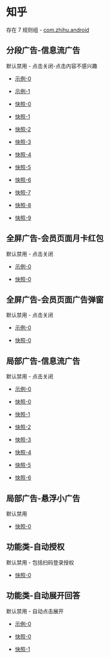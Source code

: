 # 知乎

存在 7 规则组 - [com.zhihu.android](/src/apps/com.zhihu.android.ts)

## 分段广告-信息流广告

默认禁用 - 点击关闭-点击内容不感兴趣

- [示例-0](https://m.gkd.li/57941037/f6498773-af55-4ba9-96fa-4c0597523d55)
- [示例-1](https://m.gkd.li/57941037/689c77eb-9026-44db-b22e-d890961a0ad6)

- [快照-0](https://i.gkd.li/import/13849671)
- [快照-1](https://i.gkd.li/import/12647525)
- [快照-2](https://i.gkd.li/import/14178516)
- [快照-3](https://i.gkd.li/import/13849442)
- [快照-4](https://i.gkd.li/import/14178979)
- [快照-5](https://i.gkd.li/import/14206988)
- [快照-6](https://i.gkd.li/import/14192451)
- [快照-7](https://i.gkd.li/import/14321041)
- [快照-8](https://i.gkd.li/i/14468152)
- [快照-9](https://i.gkd.li/import/13849689)

## 全屏广告-会员页面月卡红包

默认禁用 - 点击关闭

- [示例-0](https://m.gkd.li/57941037/335dee89-4b55-40f1-8316-b7b4f86a8ee6)

- [快照-0](https://i.gkd.li/import/12647421)

## 全屏广告-会员页面广告弹窗

默认禁用 - 点击关闭

- [示例-0](https://m.gkd.li/57941037/9eb78a95-c2dc-4a8b-9b86-f9d0fc0ed6fd)

- [快照-0](https://i.gkd.li/import/12707676)

## 局部广告-信息流广告

默认禁用 - 点击关闭

- [示例-0](https://m.gkd.li/57941037/0443d5cb-aa24-4447-afd7-58c5a09af835)

- [快照-0](https://i.gkd.li/import/14178980)
- [快照-1](https://i.gkd.li/import/14206949)
- [快照-2](https://i.gkd.li/import/14232195)
- [快照-3](https://i.gkd.li/import/14235024)
- [快照-4](https://i.gkd.li/i/14391614)
- [快照-5](https://i.gkd.li/import/14296163)
- [快照-6](https://i.gkd.li/import/14332161)

## 局部广告-悬浮小广告

默认禁用

- [快照-0](https://i.gkd.li/import/14296251)

## 功能类-自动授权

默认禁用 - 包括扫码登录授权

- [快照-0](https://i.gkd.li/import/14341536)

## 功能类-自动展开回答

默认禁用 - 自动点击展开

- [示例-0](https://m.gkd.li/57941037/6f6e5fd0-98a8-4a92-be02-7f34e3c5b8bd)

- [快照-0](https://i.gkd.li/import/12647688)
- [快照-1](https://i.gkd.li/import/12707687)
